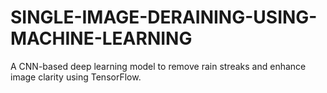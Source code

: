 # SINGLE-IMAGE-DERAINING-USING-MACHINE-LEARNING
A CNN-based deep learning model to remove rain streaks and enhance image clarity using TensorFlow.
